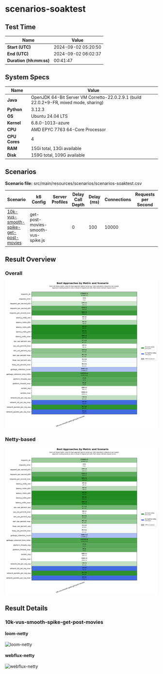# scenarios-soaktest

## Test Time

| **Name**                | **Value** |
|-------------------------|-----------|
| **Start (UTC)** | 2024-09-02 05:20:50 |
| **End (UTC)** | 2024-09-02 06:02:37 |
| **Duration (hh:mm:ss)** | 00:41:47 |

## System Specs

| **Name**                | **Value** |
|-------------------------|-----------|
| **Java** | OpenJDK 64-Bit Server VM Corretto-22.0.2.9.1 (build 22.0.2+9-FR, mixed mode, sharing) |
| **Python** | 3.12.3 |
| **OS** | Ubuntu 24.04 LTS |
| **Kernel** | 6.8.0-1013-azure |
| **CPU** | AMD EPYC 7763 64-Core Processor |
| **CPU Cores** | 4 |
| **RAM** | 15Gi total, 13Gi available |
| **Disk** | 159G total, 109G available |

## Scenarios

**Scenario file:** src/main/resources/scenarios/scenarios-soaktest.csv

| Scenario | k6 Config | Server Profiles | Delay Call Depth | Delay (ms) | Connections | Requests per Second | Warmup Duration (s) | Test Duration (s) |
|----------|-----------|-----------------|------------------|------------|-------------|---------------------|---------------------|------------------|
| [10k-vus-smooth-spike-get-post-movies](#10k-vus-smooth-spike-get-post-movies) | get-post-movies-smooth-vus-spike.js |  | 0 | 100 | 10000 |  | 0 | 1200 |

## Result Overview

### Overall

![Overall Results](./results.png)
### Netty-based

![Netty Results](./results-netty.png)

## Result Details


### 10k-vus-smooth-spike-get-post-movies

#### loom-netty

![loom-netty](./10k-vus-smooth-spike-get-post-movies/loom-netty.png)

#### webflux-netty

![webflux-netty](./10k-vus-smooth-spike-get-post-movies/webflux-netty.png)


